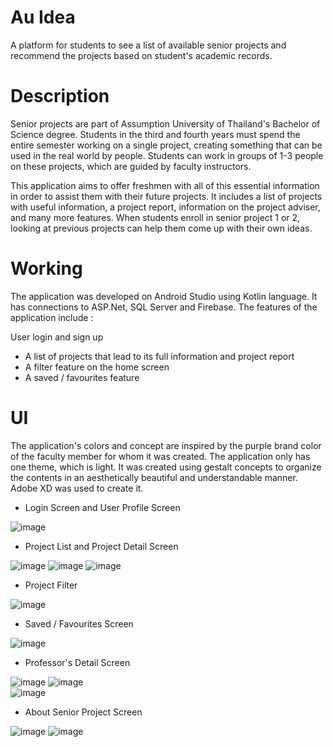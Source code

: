 # Au Idea
A platform for students to see a list of available senior projects and recommend the projects based on student's academic records.

# Description
Senior projects are part of Assumption University of Thailand's Bachelor of Science degree. Students in the third and fourth years must spend the entire semester working on a single project, creating something that can be used in the real world by people. Students can work in groups of 1-3 people on these projects, which are guided by faculty instructors.

This application aims to offer freshmen with all of this essential information in order to assist them with their future projects. It includes a list of projects with useful information, a project report, information on the project adviser, and many more features. When students enroll in senior project 1 or 2, looking at previous projects can help them come up with their own ideas.

# Working
The application was developed on Android Studio using Kotlin language. It has connections to ASP.Net, SQL Server and Firebase. The features of the application include :

User login and sign up
* A list of projects that lead to its full information and project report
* A filter feature on the home screen
* A saved / favourites feature

# UI
The application's colors and concept are inspired by the purple brand color of the faculty member for whom it was created. The application only has one theme, which is light. It was created using gestalt concepts to organize the contents in an aesthetically beautiful and understandable manner. Adobe XD was used to create it.

* Login Screen and User Profile Screen

![image](https://user-images.githubusercontent.com/89762072/163792019-36b7877e-1aeb-4156-b6e0-8ee628f099bd.png)



* Project List and Project Detail Screen

![image](https://user-images.githubusercontent.com/89762072/163791189-144c4cdb-b50e-401b-b578-029dfc4dbe69.png) ![image](https://user-images.githubusercontent.com/89762072/163791226-cf1b4b49-3e35-4e45-9b37-bb2036c2181d.png) 
![image](https://user-images.githubusercontent.com/89762072/163791243-eeeaf482-38ae-4605-8572-13e63b984aad.png)

* Project Filter

![image](https://user-images.githubusercontent.com/89762072/163791290-9a9e511b-aa50-4c1a-b84d-c9e46b0ca81a.png)


* Saved / Favourites Screen

![image](https://user-images.githubusercontent.com/89762072/163791365-b58cbc8f-0f3e-4f42-8b15-059a1e2d71d7.png)


* Professor's Detail Screen

![image](https://user-images.githubusercontent.com/89762072/163791421-6ebc64ba-8185-4e4e-b9b6-9386880d7a58.png)  ![image](https://user-images.githubusercontent.com/89762072/163791442-3bc011b5-fe3b-41ae-877a-7939b1f7b9d9.png)  
![image](https://user-images.githubusercontent.com/89762072/163791464-d9bacdc4-fed8-4821-87b4-4205b5310080.png)

* About Senior Project Screen

![image](https://user-images.githubusercontent.com/89762072/163791513-8b463707-d541-4693-829c-a04ea69a33ea.png)       ![image](https://user-images.githubusercontent.com/89762072/163791545-08534558-b3d1-49b6-9807-0279d76e4b5b.png)











